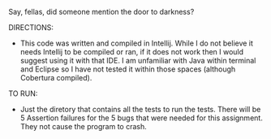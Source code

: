 Say, fellas, did someone mention the door to darkness?

DIRECTIONS:

- This code was written and compiled in Intellij. While I do not believe it needs Intellij to be compiled or ran, if it does not
work then I would suggest using it with that IDE. I am unfamiliar with Java within terminal and Eclipse so I have not tested it
within those spaces (although Cobertura compiled). 

TO RUN:
- Just the diretory that contains all the tests to run the tests. There will be 5 Assertion failures for the 5 bugs that were needed for this assignment. They not cause the program to crash. 
